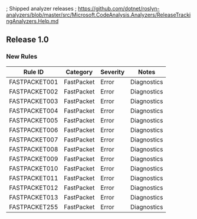 ﻿; Shipped analyzer releases
; https://github.com/dotnet/roslyn-analyzers/blob/master/src/Microsoft.CodeAnalysis.Analyzers/ReleaseTrackingAnalyzers.Help.md

## Release 1.0

### New Rules

Rule ID | Category | Severity | Notes
--------|----------|----------|--------------------
FASTPACKET001 | FastPacket | Error | Diagnostics
FASTPACKET002 | FastPacket | Error | Diagnostics
FASTPACKET003 | FastPacket | Error | Diagnostics
FASTPACKET004 | FastPacket | Error | Diagnostics
FASTPACKET005 | FastPacket | Error | Diagnostics
FASTPACKET006 | FastPacket | Error | Diagnostics
FASTPACKET007 | FastPacket | Error | Diagnostics
FASTPACKET008 | FastPacket | Error | Diagnostics
FASTPACKET009 | FastPacket | Error | Diagnostics
FASTPACKET010 | FastPacket | Error | Diagnostics
FASTPACKET011 | FastPacket | Error | Diagnostics
FASTPACKET012 | FastPacket | Error | Diagnostics
FASTPACKET013 | FastPacket | Error | Diagnostics
FASTPACKET255 | FastPacket | Error | Diagnostics